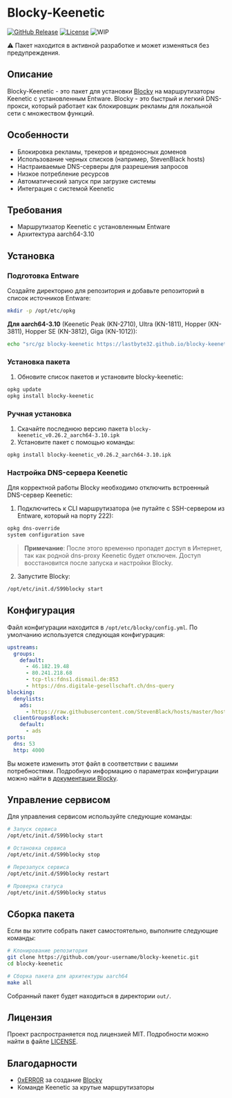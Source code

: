 # Blocky-Keenetic

[![GitHub Release](https://img.shields.io/github/release/lastbyte32/blocky-keenetic?style=flat&color=green)](https://github.com/lastbyte32/blocky-keenetic/releases)
[![License](https://img.shields.io/badge/license-MIT-green.svg)](LICENSE)
![WIP](https://img.shields.io/badge/status-WIP-orange)

⚠️ Пакет находится в активной разработке и может изменяться без предупреждения.

## Описание

Blocky-Keenetic - это пакет для установки [Blocky](https://github.com/0xERR0R/blocky) на маршрутизаторы Keenetic с установленным Entware. Blocky - это быстрый и легкий DNS-прокси, который работает как блокировщик рекламы для локальной сети с множеством функций.

## Особенности

- Блокировка рекламы, трекеров и вредоносных доменов
- Использование черных списков (например, StevenBlack hosts)
- Настраиваемые DNS-серверы для разрешения запросов
- Низкое потребление ресурсов
- Автоматический запуск при загрузке системы
- Интеграция с системой Keenetic

## Требования

- Маршрутизатор Keenetic с установленным Entware
- Архитектура aarch64-3.10

## Установка

### Подготовка Entware

 Создайте директорию для репозитория и добавьте репозиторий в список источников Entware:

```bash
mkdir -p /opt/etc/opkg
```
**Для aarch64-3.10** (Keenetic Peak (KN-2710), Ultra (KN-1811), Hopper (KN-3811), Hopper SE (KN-3812), Giga (KN-1012)):

```bash
echo "src/gz blocky-keenetic https://lastbyte32.github.io/blocky-keenetic/aarch64" > /opt/etc/opkg/blocky-keenetic.conf
```

### Установка пакета

1. Обновите список пакетов и установите blocky-keenetic:

```bash
opkg update
opkg install blocky-keenetic
```

### Ручная установка

1. Скачайте последнюю версию пакета `blocky-keenetic_v0.26.2_aarch64-3.10.ipk`
2. Установите пакет с помощью команды:

```bash
opkg install blocky-keenetic_v0.26.2_aarch64-3.10.ipk
```

### Настройка DNS-сервера Keenetic

Для корректной работы Blocky необходимо отключить встроенный DNS-сервер Keenetic:

1. Подключитесь к CLI маршрутизатора (не путайте с SSH-сервером из Entware, который на порту 222):

```bash
opkg dns-override
system configuration save
```

> **Примечание**: После этого временно пропадет доступ в Интернет, так как родной dns-proxy Keenetic будет отключен. Доступ восстановится после запуска и настройки Blocky.

2. Запустите Blocky:

```bash
/opt/etc/init.d/S99blocky start
```

## Конфигурация

Файл конфигурации находится в `/opt/etc/blocky/config.yml`. По умолчанию используется следующая конфигурация:

```yaml
upstreams:
  groups:
    default:
      - 46.182.19.48
      - 80.241.218.68
      - tcp-tls:fdns1.dismail.de:853
      - https://dns.digitale-gesellschaft.ch/dns-query
blocking:
  denylists:
    ads:
      - https://raw.githubusercontent.com/StevenBlack/hosts/master/hosts
  clientGroupsBlock:
    default:
      - ads
ports:
  dns: 53
  http: 4000
```

Вы можете изменить этот файл в соответствии с вашими потребностями. Подробную информацию о параметрах конфигурации можно найти в [документации Blocky](https://github.com/0xERR0R/blocky).

## Управление сервисом

Для управления сервисом используйте следующие команды:

```bash
# Запуск сервиса
/opt/etc/init.d/S99blocky start

# Остановка сервиса
/opt/etc/init.d/S99blocky stop

# Перезапуск сервиса
/opt/etc/init.d/S99blocky restart

# Проверка статуса
/opt/etc/init.d/S99blocky status
```


## Сборка пакета

Если вы хотите собрать пакет самостоятельно, выполните следующие команды:

```bash
# Клонирование репозитория
git clone https://github.com/your-username/blocky-keenetic.git
cd blocky-keenetic

# Сборка пакета для архитектуры aarch64
make all
```

Собранный пакет будет находиться в директории `out/`.

## Лицензия

Проект распространяется под лицензией MIT. Подробности можно найти в файле [LICENSE](LICENSE).

## Благодарности

- [0xERR0R](https://github.com/0xERR0R) за создание [Blocky](https://github.com/0xERR0R/blocky)
- Команде Keenetic за крутые маршрутизаторы
